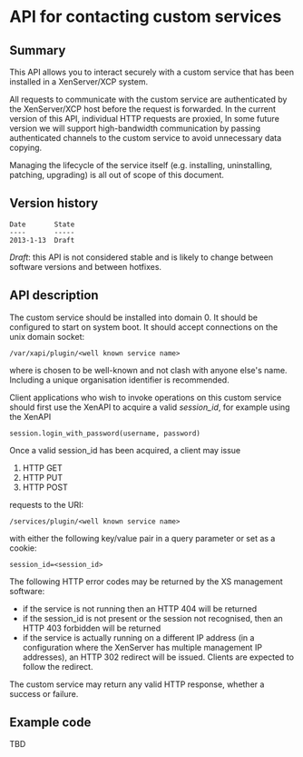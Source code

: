 API for contacting custom services
==================================

Summary
-------

This API allows you to interact securely with a custom service that has been
installed in a XenServer/XCP system.

All requests to communicate with the custom service are authenticated by
the XenServer/XCP host before the request is forwarded.
In the current version of this API, individual HTTP requests are proxied,
In some future version we will support high-bandwidth communication by
passing authenticated channels to the custom service to avoid unnecessary
data copying.

Managing the lifecycle of the service itself (e.g. installing, uninstalling,
patching, upgrading) is all out of scope of this document.

Version history
---------------

    Date       State
    ----       -----
    2013-1-13  Draft

_Draft_: this API is not considered stable and is likely to change between
software versions and between hotfixes.

API description
---------------

The custom service should be installed into domain 0. It should be configured
to start on system boot. It should accept connections on the unix domain socket:

    /var/xapi/plugin/<well known service name>

where <well known service name> is chosen to be well-known and not clash
with anyone else's name. Including a unique organisation identifier is recommended.

Client applications who wish to invoke operations on this custom service
should first use the XenAPI to acquire a valid *session_id*, for example
using the XenAPI

    session.login_with_password(username, password)

Once a valid session_id has been acquired, a client may issue
  1. HTTP GET
  2. HTTP PUT
  3. HTTP POST

requests to the URI:

    /services/plugin/<well known service name>

with either the following key/value pair in a query parameter or set as a cookie:

    session_id=<session_id>

The following HTTP error codes may be returned by the XS management software:
  * if the service is not running then an HTTP 404 will be returned
  * if the session_id is not present or the session not recognised, then an HTTP 403
    forbidden will be returned
  * if the service is actually running on a different IP address (in a configuration
    where the XenServer has multiple management IP addresses), an HTTP 302 redirect
    will be issued. Clients are expected to follow the redirect.

The custom service may return any valid HTTP response, whether a success or failure.

Example code
------------

TBD

